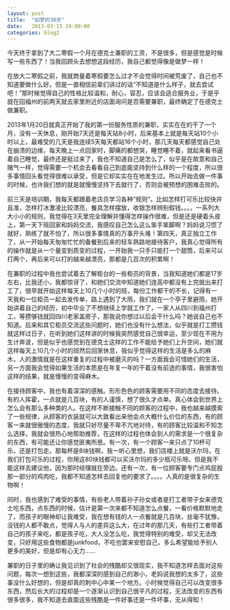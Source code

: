 ```yaml
---
layout: post
title:  "如梦的30天"
date:   2013-03-15 19:00:00
categories: blog2
---
```

  今天终于拿到了大二寒假一个月在德克士兼职的工资，不是很多，但是感觉是时候写一些东西了！当我回顾头去想想这段经历，我自己都觉得像是做梦一样！
 
  在放大二寒假之前，我就商量着寒假要怎么过才不会觉得时间被荒废了，自己也不知道要做什么好。但是一直相信前辈们讲过的话“不知道是什么样子，就去尝试吧！”那时候觉得自己的性格比较温和，耐心，容忍，应该会适合服务业，于是乎就在回福州的前两天就去家里附近的店面询问是否需要兼职，最终确定了在德克士做兼职。
       
  2013年1月20日就真正开始了我的第一份服务性质的兼职，实实在在的干了一个月，没有一天休息，刚开始7天还是每天站8小时，后来基本上就是每天站10个小时以上，最难受的几天是我连续5天每天都站16个小时，那几天每天都感觉自己处在崩溃的边缘，每天晚上一点回家时，脚痛的都想哭，睡觉睡不着，就起来看书逼着自己睡觉，最终还是挺过来了，我也不知道自己是怎么了，似乎是在故意和自己赌气一样，觉得需要一个机会去看看自己到底能坚持到什么样的一个程度，所以很多事情回头看觉得很难以承受，但是它却实实在在地发生过。所以开始去做一件事的时候，也许我们想的就是就慢慢坚持下去就行了，否则会被预想的困难击败的。
        
  前三天是培训期，我每天都跟着老店员学习各种”规则“。比如怎样打可乐比较快并且准，怎样打冰激凌比较漂亮，餐具怎样摆放，收银怎样辨别假钱。。。。一系列大大小小的规则，我觉得在3天里完全理解并懂得怎样操作很难，但是还是硬着头皮上，第一天下班回家和妈妈交流，我感叹自己怎么这么笨手笨脚啊？妈妈说习惯了就好，熟练了就不怕了，所以很多事情真的万事开头难！第四天，真正独立工作了，从一开始每天匆匆忙忙的备餐到后来的轻车熟路地接待客户，我真心觉得所有的操作就是从一个量变到质变的过程，一开始我一只手只能打一个甜筒，后来可以打两个，再后来可以打的越来越漂亮，那都是几百次的积累啊！
       
  在兼职的过程中我也尝试着去了解柜台的一些柜员的背景，当我知道她们都是17岁左右，比我还小，我都惊讶了，和她们交流中知道她们连高中都没有上完就出来打工了，很早就开始这样每天上10几个小时的班，每份工作都干的不长，记得有一天我和一位柜员一起去发传单，路上遇到了大雨，我们就在一个亭子里避雨，她开始讲着自己的经历，初中毕业了不想继续上学就工作了，一家人从四川到福州打工，等攒够钱就回四川老家盖房子，那我说你想过以后会干什么吗？她说自己也不知道。后来和其它柜员交流这些问题时，她们也没有什么想法，似乎就是打工攒钱就这样过日子，在听到她们这样讲的时候我突然感觉自己很幸运，至少现在不用为生计奔波，但是似乎也感觉到在德克士这样的工作不能给予她们上升空间，她们就这样每天上10几个小时的班然后回家休息，我似乎觉得这样的生活是多么的麻木，人的激情就是在这样重复的过程中被磨灭的吗？一方面我会可惜她们的生活，另一方面我会觉得如果生活的本质是在年复一年的干着没有前途的事情，我很害怕这样的结果，就是慢慢的变得麻木。
      
  在接待顾客中，我也有着深深的感触。形形色色的顾客需要用不同的态度去接待。有的人挥霍，一点就是几百块，有的人谨慎，想了很久才点单。真心体会到世界上怎么会有那么多种类的人。在这样不断接触不同的顾客的过程中，我也越来越摸索了一些规律，从顾客的衣装就可以大致看出来他会点大概什么价位的东西，有的顾客一来就很傲慢的态度，我就只好尽量不卑不亢地对待，有的顾客比较温和不知怎么选择，我就会很热心地帮助推荐，在这样的过程也体会到人的需求是一个很复杂的东西，有可能还让你感觉匪夷所思。有一次，有一个顾客一来只点了10杯可乐，还是打包走。那每杯是8块钱啊，我一听心里想，我们店楼上就是沃尔玛，在我们打包可乐的过程，你用这80块钱都可以买沃尔玛的多少瓶可乐呀。但是我不能这样去建议他，因为那时经理就在旁边。还有一次，有一位顾客要专门点鸡屁股那一部分的鸡肉吃，我都不知道怎样去回复他的要求了。。。。人真的是很复杂的生物啊！
       
  同时，我也感到了难受的事情，有些老人带着孙子孙女或者是打工者带子女来德克士吃东西，点东西的时候，估计是第一次来都不知道怎么点餐，一看价格默默地走了，而孩子的眼神却让我难受，我在想有钱的人一点餐就是几百块，丝毫不犹豫，没钱的人都不敢点，觉得人与人的差异这么大，在过年的那几天，有些打工者带着自己的孩子来吃，都是孩子吃，大人没怎么吃，我觉得特别的难受，却又无法改变，只好用这些食物都是junkfood，不吃也罢来安慰自己，多么希望能给予别人更多的美好，但是却有心无力......

  兼职的日子里的确让我见识到了社会的残酷却又很现实，我不知道怎样去面对这些问题，每次一想到这些，我都深深的感到自己的渺小，老妈说我想的太多了，这些事没什么好想的，但是却真的刺中心中某一个地方。小时候觉得自己可以改变很多东西，然后长大的过程却是一个逐渐认识到自己很平凡的过程，无法改变的东西有很多很多，我不知道去直面这些残酷是一件好事还是一件坏事，无从得知！